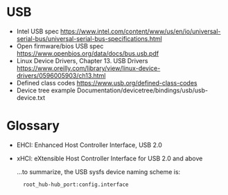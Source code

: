 # USB
- Intel USB spec
  https://www.intel.com/content/www/us/en/io/universal-serial-bus/universal-serial-bus-specifications.html
- Open firmware/bios USB spec
  https://www.openbios.org/data/docs/bus.usb.pdf
- Linux Device Drivers, Chapter 13. USB Drivers
  https://www.oreilly.com/library/view/linux-device-drivers/0596005903/ch13.html
- Defined class codes
  https://www.usb.org/defined-class-codes
- Device tree example
  Documentation/devicetree/bindings/usb/usb-device.txt

# Glossary
- EHCI: Enhanced Host Controller Interface, USB 2.0
- xHCI: eXtensible Host Controller Interface for USB 2.0 and above

    ...to summarize, the USB sysfs device naming scheme is:

        root_hub-hub_port:config.interface

